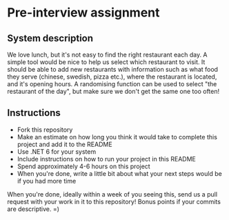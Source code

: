 # Pre-interview assignment


## System description
We love lunch, but it's not easy to find the right restaurant each day. A simple tool would be nice to help us select which restaurant to visit. It should be able to add new restaurants with information such as what food they serve (chinese, swedish, pizza etc.), where the restaurant is located, and it's opening hours. A randomising function can be used to select "the restaurant of the day", but make sure we don't get the same one too often!

## Instructions
* Fork this repository
* Make an estimate on how long you think it would take to complete this project and add it to the README
* Use .NET 6 for your system
* Include instructions on how to run your project in this README
* Spend approximately 4-6 hours on this project
* When you're done, write a little bit about what your next steps would be if you had more time

When you're done, ideally within a week of you seeing this, send us a pull request with your work in it to this repository! Bonus points if your commits are descriptive. =)
